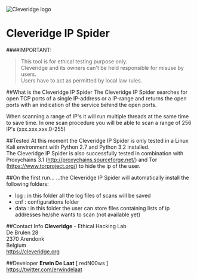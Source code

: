 ![Cleveridge logo](https://cleveridge.org/images/logo.jpg)

Cleveridge IP Spider
======================
####IMPORTANT:
>This tool is for ethical testing purpose only.   
>Cleveridge and its owners can't be held responsible for misuse by users.   
>Users have to act as permitted by local law rules.

##What is the Cleveridge IP Spider
The Cleveridge IP Spider searches for open TCP ports of a single IP-address or a IP-range and returns the open ports with an indication of the service behind the open ports.    

When scanning a range of IP's it will run multiple threads at the same time to save time. In one scan procedure you will be able to scan a range of 256 IP's (xxx.xxx.xxx.0-255)

##Tested
At this moment the Cleveridge IP Spider is only tested in a Linux Kali environment with Python 2.7 and Python 3.2 installed.     
The Cleveridge IP Spider is also successfully tested in combination with Proxychains 3.1 (http://proxychains.sourceforge.net/) and Tor (https://www.torproject.org/) to hide the ip of the user.

##On the first run...
...the Cleveridge IP Spider will automatically install the following folders:    
- log : in this folder all the log files of scans will be saved    
- cnf : configurations folder    
- data : in this folder the user can store files containing lists of ip addresses he/she wants to scan (not available yet)   

##Contact Info 
**Cleveridge** - Ethical Hacking Lab   
De Brulen 28   
2370 Arendonk   
Belgium   
https://cleveridge.org

##Developer
**Erwin De Laat** [ redN00ws ]     
https://twitter.com/erwindelaat

